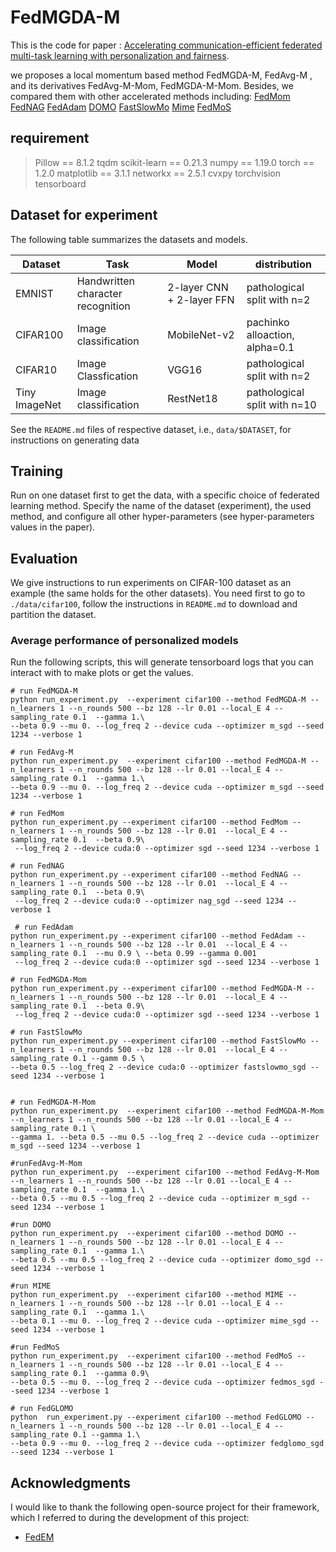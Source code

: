 # FedMGDA-M
This is the code for paper : [Accelerating communication-efficient federated multi-task learning with personalization and fairness](https://ieeexplore.ieee.org/document/10552428).



we proposes a local momentum based method FedMGDA-M, FedAvg-M , and its derivatives FedAvg-M-Mom, FedMGDA-M-Mom. Besides, we compared them  with other accelerated methods including:
[FedMom](https://arxiv.org/pdf/2002.02090.pdf)
[FedNAG](https://ieeexplore.ieee.org/abstract/document/9891808)
[FedAdam](https://arxiv.org/pdf/2003.00295.pdf)
[DOMO](https://ojs.aaai.org/index.php/AAAI/article/view/20853)
[FastSlowMo](https://ieeexplore.ieee.org/abstract/document/9813376)
[Mime](https://arxiv.org/abs/2008.03606)
[FedMoS](https://liyuqingwhu.github.io/lyq/papers/INFOCOM2023.pdf)

## requirement

> Pillow == 8.1.2
> tqdm
> scikit-learn == 0.21.3
> numpy == 1.19.0
> torch == 1.2.0
> matplotlib == 3.1.1
> networkx == 2.5.1
> cvxpy
> torchvision
> tensorboard

## Dataset for experiment

The following table summarizes the datasets and models.

| Dataset  | Task                              | Model                     | distribution                   |
| -------- | --------------------------------- | ------------------------- | ------------------------------ |
| EMNIST   | Handwritten character recognition | 2-layer CNN + 2-layer FFN | pathological split with n=2    |
| CIFAR100 | Image classification              | MobileNet-v2              | pachinko alloaction, alpha=0.1 |
|CIFAR10   | Image Classfication               | VGG16                     | pathological split with n=2    |
|Tiny ImageNet| Image classification           |RestNet18                  |pathological split with n=10    |





See the `README.md` files of respective dataset, i.e., `data/$DATASET`,
for instructions on generating data

## Training

Run on one dataset first to get the data, with a specific  choice of federated learning method.
Specify the name of the dataset (experiment), the used method, and configure all other
hyper-parameters (see hyper-parameters values in the  paper). 



## Evaluation

We give instructions to run experiments on CIFAR-100 dataset as an example
(the same holds for the other datasets). You need first to go to
`./data/cifar100`, follow the instructions in `README.md` to download and partition
the dataset.

### Average performance of personalized models

Run the following scripts, this will generate tensorboard logs that you can interact with to make plots or get the
values.

```eval
# run FedMGDA-M
python run_experiment.py  --experiment cifar100 --method FedMGDA-M --n_learners 1 --n_rounds 500 --bz 128 --lr 0.01 --local_E 4 --sampling_rate 0.1  --gamma 1.\
--beta 0.9 --mu 0. --log_freq 2 --device cuda --optimizer m_sgd --seed 1234 --verbose 1

# run FedAvg-M
python run_experiment.py  --experiment cifar100 --method FedMGDA-M --n_learners 1 --n_rounds 500 --bz 128 --lr 0.01 --local_E 4 --sampling_rate 0.1  --gamma 1.\
--beta 0.9 --mu 0. --log_freq 2 --device cuda --optimizer m_sgd --seed 1234 --verbose 1

# run FedMom
python run_experiment.py --experiment cifar100 --method FedMom --n_learners 1 --n_rounds 500 --bz 128 --lr 0.01  --local_E 4 --sampling_rate 0.1  --beta 0.9\
 --log_freq 2 --device cuda:0 --optimizer sgd --seed 1234 --verbose 1
 
# run FedNAG
python run_experiment.py --experiment cifar100 --method FedNAG --n_learners 1 --n_rounds 500 --bz 128 --lr 0.01  --local_E 4 --sampling_rate 0.1  --beta 0.9\
 --log_freq 2 --device cuda:0 --optimizer nag_sgd --seed 1234 --verbose 1
 
 # run FedAdam
python run_experiment.py --experiment cifar100 --method FedAdam --n_learners 1 --n_rounds 500 --bz 128 --lr 0.01  --local_E 4 --sampling_rate 0.1  --mu 0.9 \ --beta 0.99 --gamma 0.001
 --log_freq 2 --device cuda:0 --optimizer sgd --seed 1234 --verbose 1
 
# run FedMGDA-Mom
python run_experiment.py --experiment cifar100 --method FedMGDA-M --n_learners 1 --n_rounds 500 --bz 128 --lr 0.01  --local_E 4 --sampling_rate 0.1  --beta 0.9\
 --log_freq 2 --device cuda:0 --optimizer sgd --seed 1234 --verbose 1
 
# run FastSlowMo
python run_experiment.py --experiment cifar100 --method FastSlowMo --n_learners 1 --n_rounds 500 --bz 128 --lr 0.01  --local_E 4 --sampling_rate 0.1 --gamm 0.5 \
--beta 0.5 --log_freq 2 --device cuda:0 --optimizer fastslowmo_sgd --seed 1234 --verbose 1


# run FedMGDA-M-Mom
python run_experiment.py  --experiment cifar100 --method FedMGDA-M-Mom --n_learners 1 --n_rounds 500 --bz 128 --lr 0.01 --local_E 4 --sampling_rate 0.1 \
--gamma 1. --beta 0.5 --mu 0.5 --log_freq 2 --device cuda --optimizer m_sgd --seed 1234 --verbose 1

#runFedAvg-M-Mom
python run_experiment.py  --experiment cifar100 --method FedAvg-M-Mom --n_learners 1 --n_rounds 500 --bz 128 --lr 0.01 --local_E 4 --sampling_rate 0.1  --gamma 1.\
--beta 0.5 --mu 0.5 --log_freq 2 --device cuda --optimizer m_sgd --seed 1234 --verbose 1

#run DOMO
python run_experiment.py  --experiment cifar100 --method DOMO --n_learners 1 --n_rounds 500 --bz 128 --lr 0.01 --local_E 4 --sampling_rate 0.1  --gamma 1.\
--beta 0.5 --mu 0.5 --log_freq 2 --device cuda --optimizer domo_sgd --seed 1234 --verbose 1

#run MIME
python run_experiment.py  --experiment cifar100 --method MIME --n_learners 1 --n_rounds 500 --bz 128 --lr 0.01 --local_E 4 --sampling_rate 0.1  --gamma 1.\
--beta 0.1 --mu 0. --log_freq 2 --device cuda --optimizer mime_sgd --seed 1234 --verbose 1

#run FedMoS
python run_experiment.py  --experiment cifar100 --method FedMoS --n_learners 1 --n_rounds 500 --bz 128 --lr 0.01 --local_E 4 --sampling_rate 0.1  --gamma 0.9\
--beta 0.5 --mu 0. --log_freq 2 --device cuda --optimizer fedmos_sgd --seed 1234 --verbose 1

# run FedGLOMO
python  run_experiment.py --experiment cifar100 --method FedGLOMO --n_learners 1 --n_rounds 500 --bz 128 --lr 0.01 --local_E 4 --sampling_rate 0.1 --gamma 1.\
--beta 0.9 --mu 0. --log_freq 2 --device cuda --optimizer fedglomo_sgd --seed 1234 --verbose 1

```

## Acknowledgments

I would like to thank the following open-source project for their framework, which I referred to during the development of this project:

- [FedEM](https://github.com/omarfoq/FedEM)